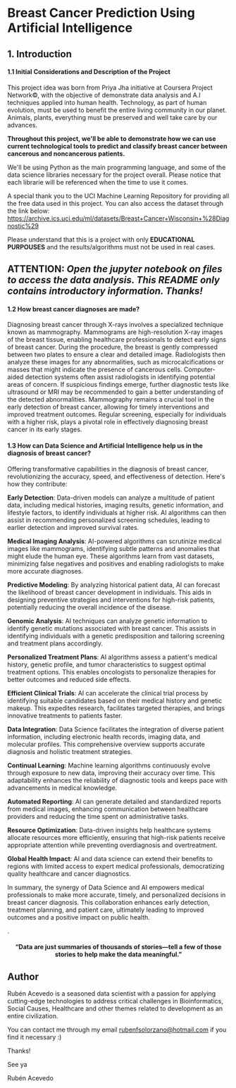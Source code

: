 # Breast Cancer Prediction Using Artificial Intelligence

## 1. Introduction
#### 1.1 Initial Considerations and Description of the Project

This project idea was born from Priya Jha initiative at Coursera Project Network©, with the objective of demonstrate data analysis and A.I techniques applied into human health. 
Technology, as part of human evolution, must be used to benefit the entire living community in our planet. Animals, plants, everything must be preserved and well take care by our advances.

**Throughout this project, we'll be able to demonstrate how we can use current technological tools to predict and classify breast cancer between cancerous and noncancerous patients.**

We'll be using Python as the main programming language, and some of the data science libraries necessary for the project overall. Please notice that each librarie will be referenced when the time to use it comes.

A special thank you to the UCI Machine Learning Repository for providing all the free data used in this project. You can also access the dataset through the link below:
https://archive.ics.uci.edu/ml/datasets/Breast+Cancer+Wisconsin+%28Diagnostic%29 

Please understand that this is a project with only **EDUCATIONAL PURPOUSES** and the results/algorithms must not be used in real cases.


## **ATTENTION:** *Open the jupyter notebook on files to access the data analysis. This README only contains introductory information. Thanks!*


#### 1.2 How breast cancer diagnoses are made?
Diagnosing breast cancer through X-rays involves a specialized technique known as mammography. Mammograms are high-resolution X-ray images of the breast tissue, enabling healthcare professionals to detect early signs of breast cancer. During the procedure, the breast is gently compressed between two plates to ensure a clear and detailed image. Radiologists then analyze these images for any abnormalities, such as microcalcifications or masses that might indicate the presence of cancerous cells. Computer-aided detection systems often assist radiologists in identifying potential areas of concern. If suspicious findings emerge, further diagnostic tests like ultrasound or MRI may be recommended to gain a better understanding of the detected abnormalities. Mammography remains a crucial tool in the early detection of breast cancer, allowing for timely interventions and improved treatment outcomes. Regular screening, especially for individuals with a higher risk, plays a pivotal role in effectively diagnosing breast cancer in its early stages.

#### 1.3 How can Data Science and Artificial Intelligence help us in the diagnosis of breast cancer?

Offering transformative capabilities in the diagnosis of breast cancer, revolutionizing the accuracy, speed, and effectiveness of detection. Here's how they contribute:

**Early Detection**: Data-driven models can analyze a multitude of patient data, including medical histories, imaging results, genetic information, and lifestyle factors, to identify individuals at higher risk. AI algorithms can then assist in recommending personalized screening schedules, leading to earlier detection and improved survival rates.

**Medical Imaging Analysis**: AI-powered algorithms can scrutinize medical images like mammograms, identifying subtle patterns and anomalies that might elude the human eye. These algorithms learn from vast datasets, minimizing false negatives and positives and enabling radiologists to make more accurate diagnoses.

**Predictive Modeling**: By analyzing historical patient data, AI can forecast the likelihood of breast cancer development in individuals. This aids in designing preventive strategies and interventions for high-risk patients, potentially reducing the overall incidence of the disease.

**Genomic Analysis**: AI techniques can analyze genetic information to identify genetic mutations associated with breast cancer. This assists in identifying individuals with a genetic predisposition and tailoring screening and treatment plans accordingly.

**Personalized Treatment Plans**: AI algorithms assess a patient's medical history, genetic profile, and tumor characteristics to suggest optimal treatment options. This enables oncologists to personalize therapies for better outcomes and reduced side effects.

**Efficient Clinical Trials**: AI can accelerate the clinical trial process by identifying suitable candidates based on their medical history and genetic makeup. This expedites research, facilitates targeted therapies, and brings innovative treatments to patients faster.

**Data Integration**: Data Science facilitates the integration of diverse patient information, including electronic health records, imaging data, and molecular profiles. This comprehensive overview supports accurate diagnosis and holistic treatment strategies.

**Continual Learning**: Machine learning algorithms continuously evolve through exposure to new data, improving their accuracy over time. This adaptability enhances the reliability of diagnostic tools and keeps pace with advancements in medical knowledge.

**Automated Reporting**: AI can generate detailed and standardized reports from medical images, enhancing communication between healthcare providers and reducing the time spent on administrative tasks.

**Resource Optimization**: Data-driven insights help healthcare systems allocate resources more efficiently, ensuring that high-risk patients receive appropriate attention while preventing overdiagnosis and overtreatment.

**Global Health Impact**: AI and data science can extend their benefits to regions with limited access to expert medical professionals, democratizing quality healthcare and cancer diagnostics.

In summary, the synergy of Data Science and AI empowers medical professionals to make more accurate, timely, and personalized decisions in breast cancer diagnosis. This collaboration enhances early detection, treatment planning, and patient care, ultimately leading to improved outcomes and a positive impact on public health.

.
  
  #### **<center> “Data are just summaries of thousands of stories—tell a few of those stories to help make the data meaningful.”**


  ## Author

Rubén Acevedo is a seasoned data scientist with a passion for applying cutting-edge technologies to address critical challenges in Bioinformatics, Social Causes, Healthcare and other themes related to development as an entire civilization.

You can contact me through my email rubenfsolorzano@hotmail.com if you find it necessary :)


Thanks!


See ya


Rubén Acevedo